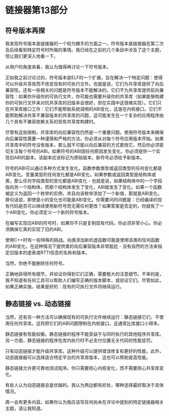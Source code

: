 # 链接器第13部分

## 符号版本再探

我发现符号版本是链接器的一个较为棘手的方面之一。符号版本是链接器在第二次及后续看到特定符号时所做的事情。我已经在之前的几个条目中涉及了这个主题，但让我们更深入地看一下。

从用户的角度来看，我认为值得再讨论一下符号版本。

正如我之前讨论过的，符号版本是ELF的一个扩展，旨在解决一个特定问题：使得可以升级共享库而不改变现有的可执行文件。也就是说，它们为共享库提供了向后兼容性。还有一些相关的问题是符号版本不能解决的。它们不为共享库提供前向兼容性：如果你升级你的可执行文件，你可能也需要升级你的共享库（如果能够构建你的可执行文件来对抗共享库的旧版本会很好，但在实践中这很难实现）。它们只在共享库接口工作：它们不能帮助系统调用的ABI变化，这是在内核接口。它们不能帮助解决共享不兼容版本的共享库的问题，这可能发生在一个复杂的应用程序由几个具有不兼容依赖关系的现有共享库构建时。

尽管有这些限制，共享库的向后兼容性仍然是一个重要问题。使用符号版本来确保向后兼容性需要一种谨慎和严格的方法。你必须从对每个符号应用版本开始。如果共享库中的符号没有版本，那么就不可能以向后兼容的方式更改它。然后你必须密切关注每个符号的ABI。如果符号的ABI因任何原因发生变化，你必须提供一个实现旧ABI的副本。该副本应该标记为原始版本。新符号必须给予新版本。

符号的ABI可以通过多种方式发生变化。函数参数类型或返回类型的任何变化都是ABI变化。变量类型的任何变化都是ABI变化。如果参数或返回类型是结构体或类，那么任何字段类型的变化都是ABI变化 - 也就是说，如果结构体中的一个字段指向另一个结构体，而那个结构体发生了变化，ABI就发生了变化。如果一个函数被定义为返回一个枚举的实例，并且向该枚举添加了一个新值，那就是ABI变化。换句话说，即使是小的变化也可能是ABI变化。你需要问的问题是：已经编译的现有代码是否可以继续使用新符号而无需任何更改？如果答案是否定的，你就有了一个ABI变化，你必须定义一个新的符号版本。

在编写实现旧ABI的符号时，如果你不只是复制现有代码，你必须非常小心。你必须确保它真的实现了旧的ABI。

使用C++时有一些特殊的挑战。向类添加新的虚函数可能是使用该类的任何函数的ABI变化。在这种情况下提供类的向后兼容版本非常尴尬 - 没有自然的方法来指定旧版本的虚表或RTTI信息的名称和版本。

当然，你绝不能删除任何符号。

正确地获得所有细节，并验证你得到它们正确，需要极大的注意细节。不幸的是，我不知道有任何工具可以帮助人们编写正确的版本脚本，或验证它们。尽管如此，如果正确实施，结果是好的：现有的可执行文件将继续运行。

## 静态链接 vs. 动态链接

当然，还有另一种方法可以确保现有的可执行文件继续运行：静态链接它们，不使用任何共享库。这将把它们的ABI问题限制在内核接口，这通常比库接口小得多。

静态链接有性能权衡。静态链接的程序不能受益于与同时执行的其他程序共享库。另一方面，静态链接的程序在库内执行时不必支付位置无关代码的性能惩罚。

只有动态链接才能升级共享库。这种升级可以提供错误修复和更好的性能。此外，动态链接器可以选择适合特定平台的共享库版本，这也可以帮助提高性能。

静态链接允许更可靠地测试程序。你只需要担心内核变化，而不需要担心共享库变化。

有些人认为动态链接总是优越的。我认为两边都有好处，哪种选择最好取决于具体情况。

周一会有更多内容。如果你认为我应该写任何尚未在评论中提到的特定链接器相关主题，请让我知道。


